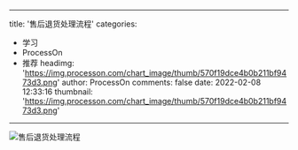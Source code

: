 
---
title: '售后退货处理流程'
categories: 
 - 学习
 - ProcessOn
 - 推荐
headimg: 'https://img.processon.com/chart_image/thumb/570f19dce4b0b211bf9473d3.png'
author: ProcessOn
comments: false
date: 2022-02-08 12:33:16
thumbnail: 'https://img.processon.com/chart_image/thumb/570f19dce4b0b211bf9473d3.png'
---

<div>   
<img class="thumb" alt="售后退货处理流程" src="https://img.processon.com/chart_image/thumb/570f19dce4b0b211bf9473d3.png" referrerpolicy="no-referrer">
<p></p>  
</div>
            